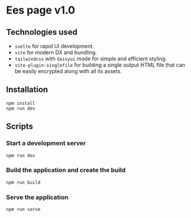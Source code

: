 # Ees page v1.0

## Technologies used

-   `svelte` for rapid UI development.
-   `vite` for modern DX and bundling.
-   `tailwindcss` with `daisyui` mode for simple and efficient styling.
-   `vite-plugin-singlefile` for building a single output HTML file that can be easily encrypted along with all its assets.

## Installation

```
npm install
npm run dev
```


## Scripts

### Start a development server

`npm run dev`

### Build the application and create the build

`npm run build`

### Serve the application

`npm run serve`
